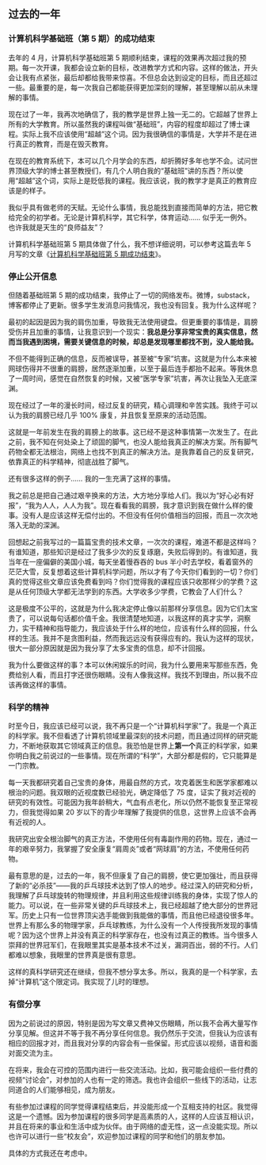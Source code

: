 ## 过去的一年

### 计算机科学基础班（第 5 期）的成功结束

去年的 4 月，计算机科学基础班第 5 期顺利结束，课程的效果再次超过我的预期。每一次开课，我都会设立新的目标，改进教学方式和内容。这样的做法，开头会让我有点紧张，最后却都给我带来惊喜。不但总会达到设定的目标，而且还超过一些。最重要的是，每一次我自己都能获得更加深刻的理解，甚至理解以前从未理解的事情。

现在过了一年，我再次地确信了，我的教学是世界上独一无二的。它超越了世界上所有的大学教育。所以虽然我的课程叫做“基础班”，内容的程度却超过了博士课程。实际上我不应该使用“超越”这个词。因为我很确信的事情是，大学并不是在进行真正的教育，而是在毁灭教育。

在现在的教育系统下，本可以几个月学会的东西，却折腾好多年也学不会。试问世界顶级大学的博士甚至教授们，有几个人明白我的“基础班”讲的东西？所以使用“超越”这个词，实际上是贬低我的课程。我应该说，我的教学才是真正的教育应该是的样子。

我似乎具有做老师的天赋。无论什么事情，我总能找到直接而简单的方法，把它教给完全的初学者。无论是计算机科学，其它科学，体育运动…… 似乎无一例外。也许我就是天生的“良师益友”？

计算机科学基础班第 5 期具体做了什么，我不想详细说明，可以参考这篇去年 5 月写的文章《[计算机科学基础班第 5 期成功结束](https://www.yinwang.org/blog-cn/2024/05/03/cs5-completed)》。

### 停止公开信息

但随着基础班第 5 期的成功结束，我停止了一切的网络发布。微博，substack，博客都停止了更新。很多学生发消息问我情况，我也没有回复。我为什么这样呢？

最初的起因是因为我的肩伤加重，导致我无法使用键盘。但更重要的事情是，肩膀受伤并且加重的事情，让我意识到一个现实：**我总是分享非常宝贵的真实信息，然而当我遇到困境，需要关键信息的时候，却总是发现哪里都找不到，没人能给我。**

不但不能得到正确的信息，反而被误导，甚至被“专家”坑害。这就是为什么本来被网球伤得并不很重的肩膀，居然逐渐加重，以至于最后连手都抬不起来。等我休息了一周时间，感觉在自然恢复的时候，又被“医学专家”坑害，再次让我坠入无底深渊。

现在经过了一年的漫长时间，经过反复的研究，精心调理和辛苦实践。我终于可以认为我的肩膀已经几乎 100% 康复，并且恢复至原来的活动范围。

这就是一年前发生在我的肩膀上的故事。这已经不是这种事情第一次发生了。在此之前，我不知在何处染上了顽固的脚气，也没人能给我真正的解决方案。所有脚气药物全都无法根治，网络上也找不到真正的解决方法。是我靠着自己的反复研究，依靠真正的科学精神，彻底战胜了脚气。

还有很多这样的例子…… 我的一生充满了这样的事情。

我之前总是把自己通过艰辛换来的方法，大方地分享给人们。我以为“好心必有好报”，“我为人人，人人为我”。现在看看我的肩膀，我才意识到我在做什么样的傻事。没有人是应该这样无偿付出的。不但没有任何价值相当的回报，而且一次次地落入无助的深渊。

回想起之前我写过的一篇篇宝贵的技术文章，一次次的课程，难道不都是这样吗？有谁知道，那些知识是经过了我多少次的反复琢磨，失败后得到的。有谁知道，我当年在一座偏僻的美国小城，每天坐着慢吞吞的 bus 半小时去学校，看着窗外的茫茫大雪，反复想着这些计算机科学问题，所以才有了今天你们看到的一切？你们真的觉得这些文章应该免费看到吗？你们觉得我的课程应该只收那样少的学费？这是从任何顶级大学都无法学到的东西。大学收多少学费，它教会了人们什么？

这是极度不公平的，这就是为什么我决定停止像以前那样分享信息。因为它们太宝贵了，可以说每句话都价值千金。我很清楚地知道，以我这样的真才实学，洞察力，实干精神和指导能力，我应该处于什么样的地位，应该有什么样的回报，什么样的生活。我并不是贪图利益，然而我远远没有获得应有的。我认为这样的现状，很大一部分原因就是因为我分享了太多宝贵的信息，却不计回报。

我为什么要做这样的事？本可以休闲娱乐的时间，我为什么要用来写那些东西，免费给别人看，而且打字还很伤眼睛。没有人像我这样。我找不到理由，所以我不应该再做这样的事情。

### 科学的精神

时至今日，我应该已经可以说，我不再只是一个“计算机科学家”了。我是一个真正的科学家。我不但看透了计算机领域里最深刻的技术问题，而且通过同样的研究能力，不断地获取其它领域真正的信息。我恐怕是世界上**第一个**真正的科学家，如果你明白我之前说过的一些事情。现在所谓的“科学”，大部分都是假的，它只能算是一门宗教。

每一天我都研究着自己宝贵的身体，用最自然的方式，攻克着医生和医学家都难以根治的问题。我双眼的近视度数已经验光，确定降低了 75 度，证实了我对近视的研究的有效性。可能因为我年龄稍大，气血有点老化，所以仍然不能恢复至正常视力，但我觉得如果 20 岁以下的青少年理解了我提供的信息，这世界上应该不会再有近视的人。

我研究出安全根治脚气的真正方法，不使用任何有毒副作用的药物。现在，通过一年的艰辛努力，我掌握了安全康复“肩周炎”或者“网球肩”的方法，不使用任何药物。

最有意思的是，过去的一年，我不但康复了自己的肩膀，使它更加强壮，而且获得了新的“必杀技”——我的乒乓球技术达到了惊人的地步。经过深入的研究和分析，我理解了乒乓球旋转的物理规律，并且利用这些规律训练我的身体，实现了惊人的能力。可以说，在一些非常关键的乒乓球技术上，我已经超越了绝大部分的世界冠军。历史上只有一位世界顶尖选手能做到我能做的事情，而且他已经退役很多年。世界上有那么多的物理学家，乒乓球教练，为什么没有一个人传授我所发现的事情呢？因为这个世界上并没有真正的科学家存在，也没有过真正的教练。当今很多人崇拜的世界冠军们，在我眼里其实是基本技术不过关，漏洞百出，弱的不行。人们都难以想象，我眼里的世界真是很有意思。

这样的真科学研究还在继续，但我不想分享太多。所以，我真的是一个科学家，去掉“计算机”这个限定词。我实现了儿时的理想。

### 有偿分享

因为之前说过的原因，特别是因为写文章又费神又伤眼睛，所以我不会再大量写作分享见解。但这并不等于我不再分享任何信息。我仍然乐于交流，但我认为应该有相应的回报才对，而且我对分享的内容会有一些保留。形式应该以视频，语音和面对面交流为主。

在将来，我会在可控的范围内进行一些交流活动。比如，我可能会组织一些付费的视频“讨论会”，对参加的人也有一定的筛选。我也许会组织一些线下的活动，让志同道合的人们能够相见，成为朋友。

有些参加过课程的同学觉得课程结束后，并没能形成一个互相支持的社区。我觉得这是一个遗憾。因为参加课程的很多同学是高素质的人，这样的人应该互相认识，并且在将来的事业和生活中成为伙伴。由于网络的虚无性，这一点没能实现。所以也许可以进行一些“校友会”，欢迎参加过课程的同学和他们的朋友参加。

具体的方式我还在考虑中。
